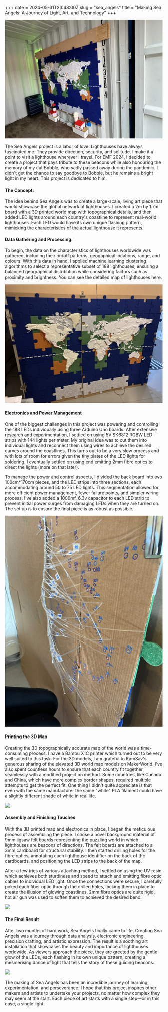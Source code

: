 +++ 
date = 2024-05-31T23:48:00Z 
slug = "sea_angels" 
title = "Making Sea Angels: A Journey of Light, Art, and Technology" 
+++

![](/uploads/container.JPEG)

The Sea Angels project is a labor of love. Lighthouses have always fascinated me. They provide direction, security, and solitude. I make it a point to visit a lighthouse wherever I travel. For EMF 2024, I decided to create a project that pays tribute to these beacons while also honouring the memory of my cat Bobble, who sadly passed away during the pandemic. I didn't get the chance to say goodbye to Bobble, but he remains a bright light in my heart. This project is dedicated to him.

#### The Concept:
The idea behind Sea Angels was to create a large-scale, living art piece that would showcase the global network of lighthouses. I created a 2m by 1.7m board with a 3D printed world map with topographical details, and then added LED lights around each country's coastline to represent real-world lighthouses. Each LED would have its own unique flashing pattern, mimicking the characteristics of the actual lighthouse it represents.

#### Data Gathering and Processing:
To begin, the data on the characteristics of lighthouses worldwide was gathered, including their on/off patterns, geogaphical locations, range, and colours. With this data in hand, I applied machine learning clustering algorithms to select a representative subset of 188 lighthouses, ensuring a balanced geographical distribution while considering factors such as proximity and brightness. You can see the detailed map of lighthouses here.

![](/uploads/full_map.JPEG)

#### Electronics and Power Management
One of the biggest challenges in this project was powering and controlling the 188 LEDs individually using three Arduino Uno boards. After extensive research and experimentation, I settled on using 5V SK6812  RGBW LED strips with 144 lights per meter. My original idea was to cut them into individual lights and reconnect them using wires to achieve the desired curves around the coastlines. This turns out to be a very slow process and with lots of room for errors given the tiny plates of the LED lights for soldering. I eventually settled on using end emitting 2mm fibre optics to direct the lights (more on that later).

To manage the power and control aspects, I divided the back board into two 100cm*170cm pieces, and the LED strips into three sections, each accommodating around 50  to 75 LED lights. This segmentation allowed for more efficient power management, fewer failure points, and simpler wiring process. I've also added a 1000mf, 6.3v capacitor to each LED strip to prevent initial power surges from damaging LEDs when they are turned on. The set up is to ensure the final piece is as robust as possible.

![](/uploads/resin_back.JPEG)

#### Printing the 3D Map

Creating the 3D topographically accurate map of the world was a time-consuming process. I have a Bambu X1C  printer which turned out to be very well suited to this task. For the 3D models, I am grateful to KamSav's generous sharing of the elevated 3D world map models on MakerWorld. I've also spent countless hours to ensure that each country fit together seamlessly with a modified projection method. Some countries, like Canada and China, which have more complex border shapes, required multiple attempts to get the perfect fit. One thing I didn't quite appreciate is that even with the same manufacturer the same "white" PLA filament could have a slightly different shade of white in real life. 

![](/uploads/map_partial.JPEG)

#### Assembly and Finishing Touches

With the 3D printed map and electronics in place, I began the meticulous process of assembling the piece. I chose a novel background material of 9mm jigsaw felt boards representing the puzzling world in which lighthouses are beacons of directions. The felt boards are attached to a 3mm cardboard for structural stability.  I then started drilling holes for the fibre optics, annotating each lighthouse identifier on the back of the cardboards, and positioning the LED strips to the back of the map.

After a few tries of various attaching method, I settled on using the UV resin which achieves both sturdiness and speed to attach end emitting fibre optic cables to individual LED light. Once the connections were secure, I carefully poked each fiber optic through the drilled holes, locking them in place to create the illusion of glowing coastlines. 2mm fibre optics are quite rigid, hot air gun was used to soften them to achieved the desired bend.

![](/uploads/electronics.JPEG)

#### The Final Result
After two months of hard work, Sea Angels finally came to life. Creating Sea Angels was a journey through data analysis, electronic engineering, precision crafting, and artistic expression. The result is a soothing art installation that showcases the beauty and importance of lighthouses worldwide. As viewers approach the piece, they are greeted by the gentle glow of the LEDs, each flashing in its own unique pattern, creating a mesmerising dance of light that tells the story of these guiding beacons.

![](/uploads/lighthouses_10fps.gif)

The making of Sea Angels has been an incredible journey of learning, experimentation, and perseverance. I hope that this project inspires other makers and artists to undertake your projects, no matter how complex they may seem at the start. Each piece of art starts with a single step—or in this case, a single light.
